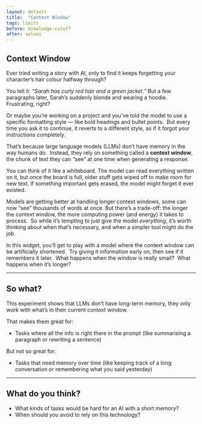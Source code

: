 ```yaml
---
layout: default
title:  "Context Window"
tags: limits
before: knowledge-cutoff
after: values
---
```


## Context Window

Ever tried writing a story with AI, only to find it keeps forgetting your character’s hair colour halfway through?

You tell it: *“Sarah has curly red hair and a green jacket.”* But a few paragraphs later, Sarah’s suddenly blonde and wearing a hoodie.  
Frustrating, right?

Or maybe you’re working on a project and you’ve told the model to use a specific formatting style — like bold headings and bullet points. 
But every time you ask it to continue, it reverts to a different style, as if it forgot your instructions completely.

That’s because large language models (LLMs) don’t have memory in the way humans do. 
Instead, they rely on something called a **context window**, the chunk of text they can “see” at one time when generating a response.

You can think of it like a whiteboard. The model can read everything written on it, but once the board is full, older stuff gets wiped off to make room for new text. If something important gets erased, the model might forget it ever existed.

Models are getting better at handling longer context windows, some can now “see” thousands of words at once. 
But there’s a trade-off: the longer the context window, the more computing power (and energy) it takes to process. 
So while it’s tempting to just give the model *everything*, it’s worth thinking about when that’s necessary, and when a simpler tool might do the job.

In this widget, you’ll get to play with a model where the context window can be artificially shortened. 
Try giving it information early on, then see if it remembers it later.  
What happens when the window is really small?  
What happens when it’s longer?

---

<script
	type="module"
	src="https://gradio.s3-us-west-2.amazonaws.com/5.23.1/gradio.js"
></script>

<gradio-app src="https://willsh1997-context-window-poc.hf.space"></gradio-app>

## So what?

This experiment shows that LLMs don’t have long-term memory, they only work with what’s in their current context window.

That makes them great for:
- Tasks where all the info is right there in the prompt (like summarising a paragraph or rewriting a sentence)

But not so great for:
- Tasks that need memory over time (like keeping track of a long conversation or remembering what you said yesterday)

---

## What do you think?

- What kinds of tasks would be hard for an AI with a short memory?
- When should you avoid to rely on this technology? 



